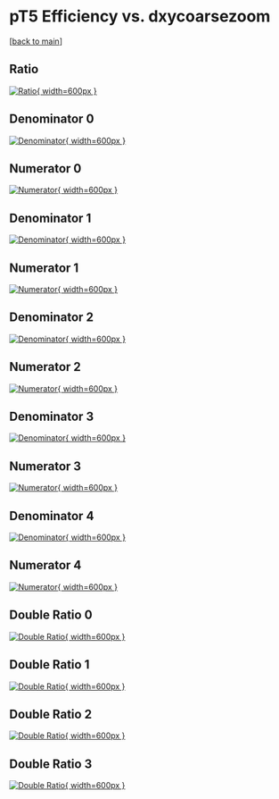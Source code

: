 # pT5 Efficiency vs. dxycoarsezoom

[[back to main](./)]



## Ratio

[![Ratio](../mtv/var/pT5_vtr_11_-1_eff_dxycoarsezoom.png){ width=600px }](../mtv/var/pT5_vtr_11_-1_eff_dxycoarsezoom.pdf)

## Denominator 0

[![Denominator](../mtv/den/pT5_vtr_11_-1_eff_dxycoarsezoom_den0.png){ width=600px }](../mtv/den/pT5_vtr_11_-1_eff_dxycoarsezoom_den0.pdf)

## Numerator 0

[![Numerator](../mtv/num/pT5_vtr_11_-1_eff_dxycoarsezoom_num0.png){ width=600px }](../mtv/num/pT5_vtr_11_-1_eff_dxycoarsezoom_num0.pdf)

## Denominator 1

[![Denominator](../mtv/den/pT5_vtr_11_-1_eff_dxycoarsezoom_den1.png){ width=600px }](../mtv/den/pT5_vtr_11_-1_eff_dxycoarsezoom_den1.pdf)

## Numerator 1

[![Numerator](../mtv/num/pT5_vtr_11_-1_eff_dxycoarsezoom_num1.png){ width=600px }](../mtv/num/pT5_vtr_11_-1_eff_dxycoarsezoom_num1.pdf)

## Denominator 2

[![Denominator](../mtv/den/pT5_vtr_11_-1_eff_dxycoarsezoom_den2.png){ width=600px }](../mtv/den/pT5_vtr_11_-1_eff_dxycoarsezoom_den2.pdf)

## Numerator 2

[![Numerator](../mtv/num/pT5_vtr_11_-1_eff_dxycoarsezoom_num2.png){ width=600px }](../mtv/num/pT5_vtr_11_-1_eff_dxycoarsezoom_num2.pdf)

## Denominator 3

[![Denominator](../mtv/den/pT5_vtr_11_-1_eff_dxycoarsezoom_den3.png){ width=600px }](../mtv/den/pT5_vtr_11_-1_eff_dxycoarsezoom_den3.pdf)

## Numerator 3

[![Numerator](../mtv/num/pT5_vtr_11_-1_eff_dxycoarsezoom_num3.png){ width=600px }](../mtv/num/pT5_vtr_11_-1_eff_dxycoarsezoom_num3.pdf)

## Denominator 4

[![Denominator](../mtv/den/pT5_vtr_11_-1_eff_dxycoarsezoom_den4.png){ width=600px }](../mtv/den/pT5_vtr_11_-1_eff_dxycoarsezoom_den4.pdf)

## Numerator 4

[![Numerator](../mtv/num/pT5_vtr_11_-1_eff_dxycoarsezoom_num4.png){ width=600px }](../mtv/num/pT5_vtr_11_-1_eff_dxycoarsezoom_num4.pdf)

## Double Ratio 0

[![Double Ratio](../mtv/ratio/pT5_vtr_11_-1_eff_dxycoarsezoom_ratio0.png){ width=600px }](../mtv/ratio/pT5_vtr_11_-1_eff_dxycoarsezoom_ratio0.pdf)

## Double Ratio 1

[![Double Ratio](../mtv/ratio/pT5_vtr_11_-1_eff_dxycoarsezoom_ratio1.png){ width=600px }](../mtv/ratio/pT5_vtr_11_-1_eff_dxycoarsezoom_ratio1.pdf)

## Double Ratio 2

[![Double Ratio](../mtv/ratio/pT5_vtr_11_-1_eff_dxycoarsezoom_ratio2.png){ width=600px }](../mtv/ratio/pT5_vtr_11_-1_eff_dxycoarsezoom_ratio2.pdf)

## Double Ratio 3

[![Double Ratio](../mtv/ratio/pT5_vtr_11_-1_eff_dxycoarsezoom_ratio3.png){ width=600px }](../mtv/ratio/pT5_vtr_11_-1_eff_dxycoarsezoom_ratio3.pdf)

